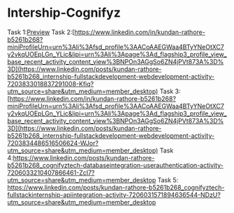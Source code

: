 ﻿# Intership-Cognifyz
 Task 1:[Preview](https://www.linkedin.com/feed/update/urn:li:activity:7203831414239186944/?lipi=urn%3Ali%3Apage%3Ad_flagship3_messaging_conversation_detail%3B4HARhsPwSHO6bA%2BWtwiMtA%3D%3D) 
 Task 2:[https://www.linkedin.com/in/kundan-rathore-b5261b268?miniProfileUrn=urn%3Ali%3Afsd_profile%3AACoAAEGWaa4BTyYNeOtXC7y2vkqUOEpLGn_YLic&lipi=urn%3Ali%3Apage%3Ad_flagship3_profile_view_base_recent_activity_content_view%3BNPOn3AGgSo6ZN4jPVt873A%3D%3D](https://www.linkedin.com/posts/kundan-rathore-b5261b268_internship-fullstackdevelopment-webdevelopment-activity-7203833018837291008-Kfiq?utm_source=share&utm_medium=member_desktop)
 Task 3:[https://www.linkedin.com/in/kundan-rathore-b5261b268?miniProfileUrn=urn%3Ali%3Afsd_profile%3AACoAAEGWaa4BTyYNeOtXC7y2vkqUOEpLGn_YLic&lipi=urn%3Ali%3Apage%3Ad_flagship3_profile_view_base_recent_activity_content_view%3BNPOn3AGgSo6ZN4jPVt873A%3D%3D](https://www.linkedin.com/posts/kundan-rathore-b5261b268_internship-fullstackdevelopment-webdevelopment-activity-7203834486516506624-WJor?utm_source=share&utm_medium=member_desktop)
 Task 4:https://www.linkedin.com/posts/kundan-rathore-b5261b268_cognifyztech-databaseintegration-userauthentication-activity-7206033210407866461-ZcI7?utm_source=share&utm_medium=member_desktop
Task 5: https://www.linkedin.com/posts/kundan-rathore-b5261b268_cognifyztech-fullstackinternship-apiintegration-activity-7206031571894636544-NDzU?utm_source=share&utm_medium=member_desktop
